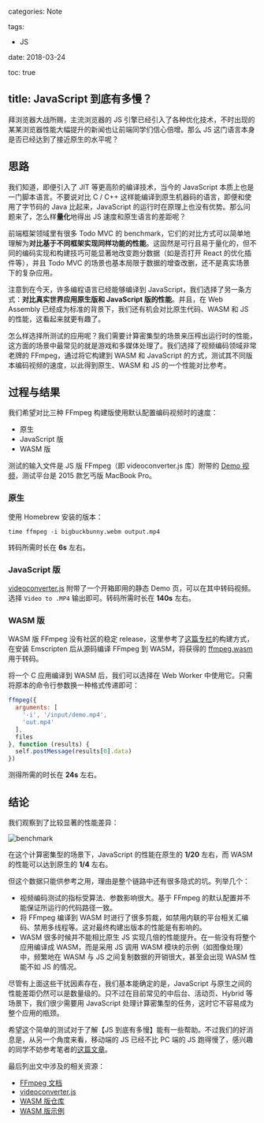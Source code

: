 categories: Note

tags:

- JS

date: 2018-03-24

toc: true

title: JavaScript 到底有多慢？
---

拜浏览器大战所赐，主流浏览器的 JS 引擎已经引入了各种优化技术，不时出现的某某浏览器性能大幅提升的新闻也让前端同学们信心倍增。那么 JS 这门语言本身是否已经达到了接近原生的水平呢？

<!--more-->

## 思路
我们知道，即便引入了 JIT 等更高阶的编译技术，当今的 JavaScript 本质上也是一门脚本语言。不要说对比 C / C++ 这样能编译到原生机器码的语言，即便和使用了字节码的 Java 比起来，JavaScript 的运行时在原理上也没有优势。那么问题来了，怎么样**量化**地得出 JS 速度和原生语言的差距呢？

前端框架领域里有很多 Todo MVC 的 benchmark，它们的对比方式可以简单地理解为**对比基于不同框架实现同样功能的性能**。这固然是可行且易于量化的，但不同的编码实现和构建技巧可能显著地改变跑分数据（如是否打开 React 的优化插件等），并且 Todo MVC 的场景也基本局限于数据的增查改删，还不是真实场景下的复杂应用。

注意到在今天，许多编程语言已经能够编译到 JavaScript，我们选择了另一条方式：**对比真实世界应用原生版和 JavaScript 版的性能**。并且，在 Web Assembly 已经成为标准的背景下，我们还有机会对比原生代码、WASM 和 JS 的性能，这看起来就更有趣了。

怎么样选择所测试的应用呢？我们需要计算密集型的场景来压榨出运行时的性能，这方面的场景中最常见的就是游戏和多媒体处理了。我们选择了视频编码领域非常老牌的 FFmpeg，通过将它构建到 WASM 和 JavaScript 的方式，测试其不同版本编码视频的速度，以此得到原生、WASM 和 JS 的一个性能对比参考。


## 过程与结果
我们希望对比三种 FFmpeg 构建版使用默认配置编码视频时的速度：

* 原生
* JavaScript 版
* WASM 版

测试的输入文件是 JS 版 FFmpeg（即 videoconverter.js 库）附带的 [Demo 视频](https://github.com/bgrins/videoconverter.js/blob/master/demo/bigbuckbunny.webm)，测试平台是 2015 款乞丐版 MacBook Pro。

### 原生
使用 Homebrew 安装的版本：

```
time ffmpeg -i bigbuckbunny.webm output.mp4
```

转码所需时长在 **6s** 左右。

### JavaScript 版
[videoconverter.js](https://github.com/bgrins/videoconverter.js) 附带了一个开箱即用的静态 Demo 页，可以在其中转码视频。选择 `Video to .MP4` 输出即可。转码所需时长在 **140s** 左右。

### WASM 版
WASM 版 FFmpeg 没有社区的稳定 release，这里参考了[这篇专栏](https://zhuanlan.zhihu.com/p/27910351)的构建方式，在安装 Emscripten 后从源码编译 FFmpeg 到 WASM，将获得的 [ffmpeg.wasm](https://github.com/doodlewind/learn-cs/blob/master/video/wasm/ffmpeg.wasm) 用于转码。

将一个 C 应用编译到 WASM 后，我们可以选择在 Web Worker 中使用它。只需将原本的命令行参数换一种格式传递即可：

``` js
ffmpeg({
  arguments: [
    '-i', '/input/demo.mp4',
    'out.mp4'
  ],
  files
}, function (results) {
  self.postMessage(results[0].data)
})
```

测得所需的时长在 **24s** 左右。


## 结论
我们观察到了比较显著的性能差异：

![benchmark](http://7u2gqx.com1.z0.glb.clouddn.com/ffmpeg-benchmark.png)

在这个计算密集型的场景下，JavaScript 的性能在原生的 **1/20** 左右，而 WASM 的性能可以达到原生的 **1/4** 左右。

但这个数据只能供参考之用，理由是整个链路中还有很多隐式的坑。列举几个：

* 视频编码测试的指标受算法、参数影响很大。基于 FFmpeg 的默认配置并不能保证所运行的代码路径一致。
* 将 FFmpeg 编译到 WASM 时进行了很多剪裁，如禁用内联的平台相关汇编码、禁用多线程等。这对最终构建出版本的性能是有影响的。
* WASM 很多时候并不能相比原生 JS 实现几倍的性能提升。在一些没有将整个应用编译成 WASM，而是采用 JS 调用 WASM 模块的示例（如图像处理）中，频繁地在 WASM 与 JS 之间复制数据的开销很大，甚至会出现 WASM 性能不如 JS 的情况。

尽管有上面这些干扰因素存在，我们基本能确定的是，JavaScript 与原生之间的性能差距仍然可以是数量级的。只不过在目前常见的中后台、活动页、Hybrid 等场景下，我们很少需要用 JavaScript 处理计算密集型的任务，这时它不容易成为整个应用的瓶颈。

希望这个简单的测试对于了解【JS 到底有多慢】能有一些帮助。不过我们的好消息是，从另一个角度来看，移动端的 JS 已经不比 PC 端的 JS 跑得慢了，感兴趣的同学不妨参考笔者的[这篇文章](http://ewind.us/2017/mobile-js-benchmark/)。

最后列出文中涉及的相关资源：

* [FFmpeg 文档](https://www.ffmpeg.org/documentation.html)
* [videoconverter.js](https://github.com/bgrins/videoconverter.js)
* [WASM 版仓库](https://github.com/doodlewind/videoconverter.js)
* [WASM 版示例](https://github.com/doodlewind/learn-cs/tree/master/video/wasm)
